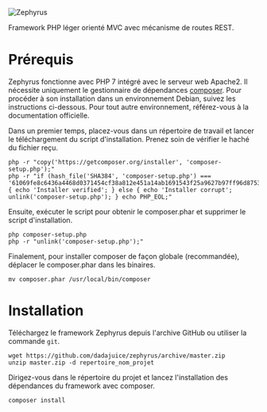 ![Zephyrus](https://cloud.githubusercontent.com/assets/4491532/21475508/82430ca8-cafa-11e6-8310-0683459d5f21.png)

Framework PHP léger orienté MVC avec mécanisme de routes REST.

# Prérequis
Zephyrus fonctionne avec PHP 7 intégré avec le serveur web Apache2. Il nécessite uniquement le gestionnaire de dépendances [composer](https://getcomposer.org/). Pour procéder à son installation dans un environnement Debian, suivez les instructions ci-dessous. Pour tout autre environnement, référez-vous à la documentation officielle.   

Dans un premier temps, placez-vous dans un répertoire de travail et lancer le téléchargement du script d'installation. Prenez soin de vérifier le haché du fichier reçu. 
```
php -r "copy('https://getcomposer.org/installer', 'composer-setup.php');"
php -r "if (hash_file('SHA384', 'composer-setup.php') === '61069fe8c6436a4468d0371454cf38a812e451a14ab1691543f25a9627b97ff96d8753d92a00654c21e2212a5ae1ff36') { echo 'Installer verified'; } else { echo 'Installer corrupt'; unlink('composer-setup.php'); } echo PHP_EOL;"
```

Ensuite, exécuter le script pour obtenir le composer.phar et supprimer le script d'installation.
```
php composer-setup.php
php -r "unlink('composer-setup.php');"
```

Finalement, pour installer composer de façon globale (recommandée), déplacer le composer.phar dans les binaires.
```
mv composer.phar /usr/local/bin/composer
```

# Installation
Téléchargez le framework Zephyrus depuis l'archive GitHub ou utiliser la commande `git`.
```
wget https://github.com/dadajuice/zephyrus/archive/master.zip
unzip master.zip -d repertoire_nom_projet
```

Dirigez-vous dans le répertoire du projet et lancez l'installation des dépendances du framework avec composer.
```
composer install
```
